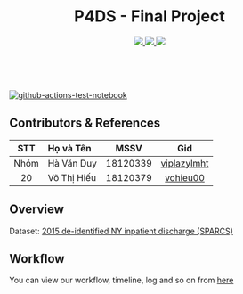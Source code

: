 <h1 align="center">P4DS - Final Project</h1>
<p align="center">
  <a href="https://github.com/viplazylmht">
    <img src="https://img.shields.io/badge/18120339-viplazylmht-brightgreen.svg">
  </a>
  <a href="https://github.com/vohieu00">
    <img src="https://img.shields.io/badge/18120379-vohieu00-brightgreen.svg">
  </a>
    <a href="https://colab.research.google.com/github/viplazylmht/P4DS_final/blob/master/P4DS_Final.ipynb">
    <img src="https://colab.research.google.com/assets/colab-badge.svg">
  </a>
</p>
<svg width="100" height="50" xmlns="http://www.w3.org/2000/svg"></svg>

[![github-actions-test-notebook](https://github.com/viplazylmht/P4DS_final/actions/workflows/test_notebooks.yml/badge.svg)](https://github.com/viplazylmht/P4DS_final/actions/workflows/test_notebooks.yml)

<h2>Contributors & References</h2>

| STT | Họ và Tên | MSSV | Gid
|:-:|:-|:-:|:-:
| Nhóm | Hà Văn Duy | 18120339 | [viplazylmht](https://github.com/viplazylmht)
| 20 | Võ Thị Hiếu | 18120379 | [vohieu00](https://github.com/vohieu00)

<!-- <a href="workflow.md">Quy trình làm việc nhóm</a> -->

<h2>Overview</h2>

Dataset: [2015 de-identified NY inpatient discharge (SPARCS)](https://www.kaggle.com/jonasalmeida/2015-deidentified-ny-inpatient-discharge-sparcs)

<h2>Workflow</h2>

You can view our workflow, timeline, log and so on from [here](https://docs.google.com/spreadsheets/d/1eNda_-buasK_seShiVhYvFpO4M__nwYn_1mTl8OGVys/edit?usp=sharing)

<svg width="100" height="50" xmlns="http://www.w3.org/2000/svg"></svg>
